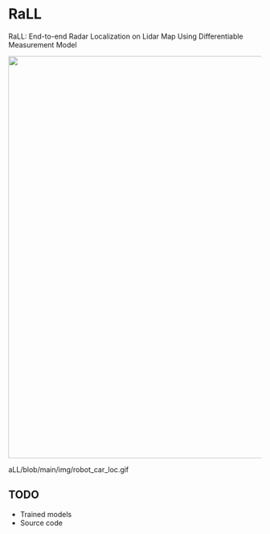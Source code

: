 # RaLL
RaLL: End-to-end Radar Localization on Lidar Map Using Differentiable Measurement Model

<img src="https://github.com/ZJUYH/RaLL/blob/master/img/robotcar.gif" width=800>


aLL/blob/main/img/robot_car_loc.gif
## TODO
- Trained models
- Source code
